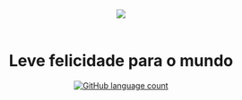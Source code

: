 <p align='center'>
  <img src='/NLW3/.github/lLgo.png?raw=true' style='background: ##17d6eb; padding: 20px; border-radius: 20px;'/>
</p>

<h1 align="center">
  Leve felicidade para o mundo
</h1>

<p align='center'>
  <a href="https://github.com/hemerson-git/NLW/blob/master/NLW3">
    <img
      alt="GitHub language count"
      src="https://img.shields.io/github/languages/count/hemerson-git/NLW/NLW3?color=29B6D1"
    />
  </a>
</p>
